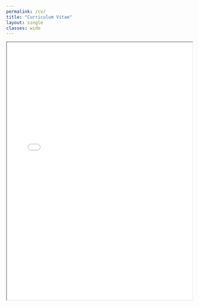 ```yaml
---
permalink: /cv/
title: "Curriculum Vitae"
layout: single
classes: wide
---
```

<div style="width: 100%; height:700">
<iframe src="/assets/CV/CV_Che_2023.pdf" width="100%" height="700">
This browser does not support PDFs. Please download the PDF to view it: <a href="/assets/CV/CV_Che_2023.pdf">Download PDF</a>
</iframe>
</div>
